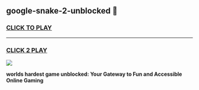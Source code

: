
## google-snake-2-unblocked 👋
<h3>
<a href="https://premium.freeplayer.one?title=google-snake-2-unblocked&ref=14F">CLICK TO PLAY</a></h3>
<hr>

<h3>
<a href="https://premium.freeplayer.one?title=google-snake-2-unblocked&ref=14F">CLICK 2 PLAY</a>
  
</h3>

<a href="https://premium.freeplayer.one?title=google-snake-2-unblocked&ref=12F/"><img src="https://clearcache.store/games.png"></a>


**worlds hardest game unblocked: Your Gateway to Fun and Accessible Online Gaming**
